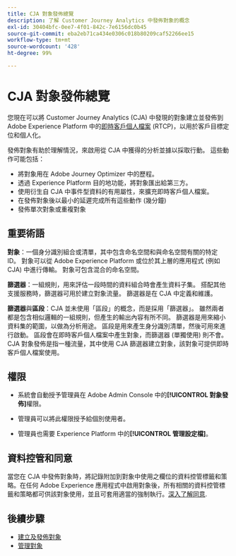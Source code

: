 ```yaml
---
title: CJA 對象發佈總覽
description: 了解 Customer Journey Analytics 中發佈對象的概念
exl-id: 30404bfc-0ee7-4f01-842c-7e6156dc0b45
source-git-commit: eba2eb71ca434e0306c018b80209caf52266ee15
workflow-type: tm+mt
source-wordcount: '428'
ht-degree: 99%

---
```


# CJA 對象發佈總覽

您現在可以將 Customer Journey Analytics (CJA) 中發現的對象建立並發佈到 Adobe Experience Platform 中的[即時客戶個人檔案](https://experienceleague.adobe.com/docs/experience-platform/profile/home.html?lang=zh-Hant) (RTCP)，以用於客戶目標定位和個人化。 

發佈對象有助於理解情況，來啟用從 CJA 中獲得的分析並據以採取行動。 這些動作可能包括：

* 將對象用在 Adobe Journey Optimizer 中的歷程。
* 透過 Experience Platform 目的地功能，將對象匯出給第三方。
* 使用衍生自 CJA 中事件型資料的有用屬性，來擴充即時客戶個人檔案。
* 在發佈對象後以最小的延遲完成所有這些動作 (幾分鐘)
* 發佈單次對象或重複對象

## 重要術語

**對象**：一個身分識別組合或清單，其中包含命名空間和與命名空間有關的特定 ID。 對象可以從 Adobe Experience Platform 或位於其上層的應用程式 (例如 CJA) 中進行傳輸。 對象可包含混合的命名空間。

**篩選器**：一組規則，用來評估一段時間的資料組合時會產生資料子集。 搭配其他支援服務時，篩選器可用於建立對象流量。 篩選器是在 CJA 中定義和維護。

**篩選器**&#x200B;與&#x200B;**區段**：CJA 並未使用「區段」的概念，而是採用「篩選器」。 雖然兩者都是包含相似邏輯的一組規則，但產生的輸出內容有所不同。 篩選器是用來縮小資料集的範圍，以做為分析用途。 區段是用來產生身分識別清單，然後可用來進行啟動。 區段會在即時客戶個人檔案中產生對象，而篩選器 (單獨使用) 則不會。 CJA 對象發佈是指一種流量，其中使用 CJA 篩選器建立對象，該對象可提供即時客戶個人檔案使用。

## 權限

* 系統會自動授予管理員在 Adobe Admin Console 中的&#x200B;**[!UICONTROL 對象發佈]**&#x200B;權限。 

* 管理員可以將此權限授予給個別使用者。

* 管理員也需要 Experience Platform 中的&#x200B;**[!UICONTROL 管理設定檔]**。

## 資料控管和同意

當您在 CJA 中發佈對象時，將記錄附加到對象中使用之欄位的資料控管標籤和策略。在任何 Adobe Experience 應用程式中啟用對象後，所有相關的資料控管標籤和策略都可供該對象使用，並且可套用適當的強制執行。[深入了解同意](https://experienceleague.adobe.com/docs/experience-platform/data-governance/policies/user-guide.html?lang=zh-Hant#consent-policy).

## 後續步驟

* [建立及發佈對象](/help/components/audiences/publish.md)
* [管理對象](/help/components/audiences/manage.md)
